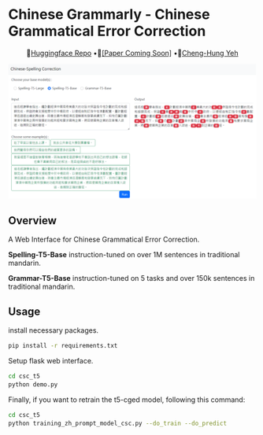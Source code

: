 # Chinese Grammarly - Chinese Grammatical Error Correction

<p align='center'>
🤗<a href='https://huggingface.co/CodeTed/CGEDit'>Huggingface Repo</a> •📃<a href=''>[Paper Coming Soon]</a> •👨️<a href='https://github.com/TedYeh'>Cheng-Hung Yeh</a>
</p>

![](img/interface.png) 

## Overview
A Web Interface for Chinese Grammatical Error Correction.

**Spelling-T5-Base** instruction-tuned on over 1M sentences in traditional mandarin.

**Grammar-T5-Base** instruction-tuned on 5 tasks and over 150k sentences in traditional mandarin.

## Usage

install necessary packages.
```bash
pip install -r requirements.txt
```

Setup flask web interface.
```bash
cd csc_t5
python demo.py
```

Finally, if you want to retrain the t5-cged model, following this command:
```bash
cd csc_t5
python training_zh_prompt_model_csc.py --do_train --do_predict
```